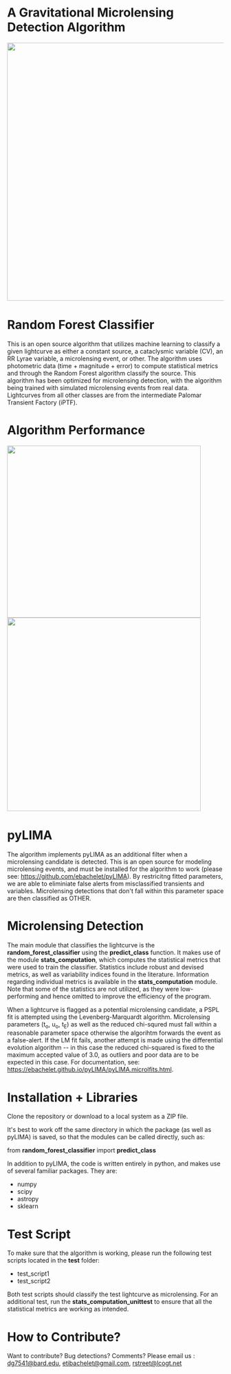 # A Gravitational Microlensing Detection Algorithm 
<img src="https://user-images.githubusercontent.com/19847448/37119294-e7734a5c-2224-11e8-8d06-930c600c5e1d.jpg" width="800" height="600">


# Random Forest Classifier

This is an open source algorithm that utilizes machine learning to classify a given lightcurve as either a constant source, a cataclysmic variable (CV), an RR Lyrae variable, a microlensing event, or other. The algorithm uses photometric data (time + magnitude + error) to compute statistical metrics and through the Random Forest algorithm classify the source. This algorithm has been optimized for microlensing detection, with the algorithm being trained with simulated microlensing events from real data. Lightcurves from all other classes are from the intermediate Palomar Transient Factory (iPTF).

# Algorithm Performance
<img src="https://user-images.githubusercontent.com/19847448/36644558-fa4297f8-1a29-11e8-987b-9b1b22779c5a.png" width="450" height="400">                       <img src="https://user-images.githubusercontent.com/19847448/36644907-f044aeda-1a2e-11e8-80b6-706d83ffdcf1.png" width="450" height="450">

# pyLIMA
The algorithm implements pyLIMA as an additional filter when a microlensing candidate is detected. This is an open source for modeling microlensing events, and must be installed for the algorithm to work (please see: https://github.com/ebachelet/pyLIMA). By restricitng fitted parameters, we are able to eliminiate false alerts from misclassified transients and variables. Microlensing detections that don't fall within this parameter space are then classified as OTHER.

# Microlensing Detection
The main module that classifies the lightcurve is the **random_forest_classifier** using the **predict_class** function. It makes use of the module **stats_computation**, which computes the statistical metrics that were used to train the classifier. Statistics include robust and devised metrics, as well as variability indices found in the literature.  Information regarding individual metrics is available in the **stats_computation** module. Note that some of the statistics are not utilized, as they were low-performing and hence omitted to improve the efficiency of the program. 

When a lightcurve is flagged as a potential microlensing candidate, a PSPL fit is attempted using the Levenberg-Marquardt algorithm. Microlensing parameters (t<sub>o</sub>, u<sub>o</sub>, t<sub>E</sub>) as well as the reduced chi-squred must fall within a reasonable parameter space otherwise the algorihtm forwards the event as a false-alert. If the LM fit fails, another attempt is made using the differential evolution algorithm -- in this case the reduced chi-squared is fixed to the maximum accepted value of 3.0, as outliers and poor data are to be expected in this case. For documentation, see: https://ebachelet.github.io/pyLIMA/pyLIMA.microlfits.html.


# Installation + Libraries
Clone the repository or download to a local system as a ZIP file. 

It's best to work off the same directory in which the package (as well as pyLIMA) is saved, so that the modules can be called directly, such as: 

from **random_forest_classifier** import **predict_class**

In addition to pyLIMA, the code is written entirely in python, and makes use of several familiar packages. They are:
* numpy
* scipy
* astropy
* sklearn


# Test Script

To make sure that the algorithm is working, please run the following test scripts located in the **test** folder:

* test_script1
* test_script2

Both test scripts should classify the test lightcurve as microlensing. For an additional test, run the **stats_computation_unittest** to ensure that all the statistical metrics are working as intended.

# How to Contribute?

Want to contribute? Bug detections? Comments? Please email us : dg7541@bard.edu, etibachelet@gmail.com, rstreet@lcogt.net

